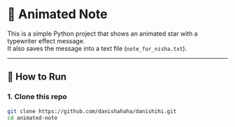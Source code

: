 # 🌟 Animated Note

This is a simple Python project that shows an animated star with a typewriter effect message.  
It also saves the message into a text file (`note_for_nisha.txt`).

---

## 🚀 How to Run

### 1. Clone this repo
```bash
git clone https://github.com/danishahaha/danishihi.git
cd animated-note
